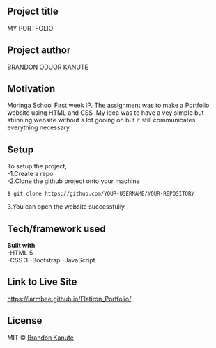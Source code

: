 ## Project title
MY PORTFOLIO
## Project author
BRANDON ODUOR KANUTE
## Motivation
Moringa School First week IP. The assignment was to make a Portfolio website using HTML and CSS .My idea was to have a vey simple but stunning website without a lot gooing on but it still communicates everything necessary

## Setup
To setup the project,<br>
-1.Create a repo<br>
-2.Clone the github project onto your machine
```
$ git clone https://github.com/YOUR-USERNAME/YOUR-REPOSITORY

```
3.You can open the website successfully

## Tech/framework used

<b>Built with</b><br>
-HTML 5<br>
-CSS 3
-Bootstrap
-JavaScript
## Link to Live Site
https://larmbee.github.io/Flatiron_Portfolio/

## License
MIT © [Brandon Kanute]()

